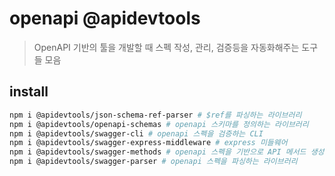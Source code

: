 # openapi @apidevtools

> OpenAPI 기반의 툴을 개발할 때 스펙 작성, 관리, 검증등을 자동화해주는 도구들 모음

## install

```sh
npm i @apidevtools/json-schema-ref-parser # $ref를 파싱하는 라이브러리
npm i @apidevtools/openapi-schemas # openapi 스키마를 정의하는 라이브러리
npm i @apidevtools/swagger-cli # openapi 스펙을 검증하는 CLI
npm i @apidevtools/swagger-express-middleware # express 미들웨어
npm i @apidevtools/swagger-methods # openapi 스펙을 기반으로 API 메서드 생성
npm i @apidevtools/swagger-parser # openapi 스펙을 파싱하는 라이브러리
```

